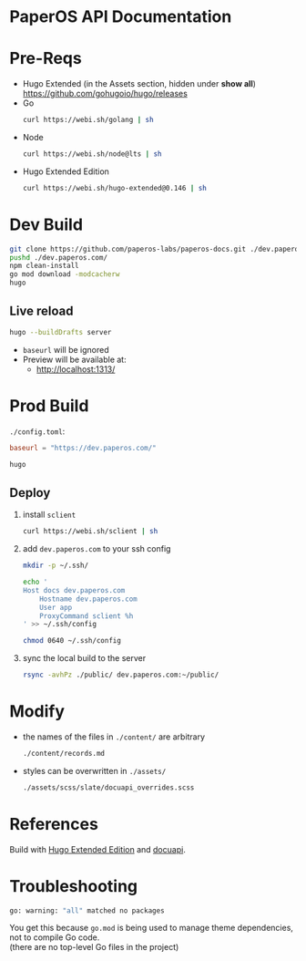 # PaperOS API Documentation

# Pre-Reqs

-   Hugo Extended (in the Assets section, hidden under **show all**) \
    <https://github.com/gohugoio/hugo/releases>
-   Go
    ```sh
    curl https://webi.sh/golang | sh
    ```
-   Node
    ```sh
    curl https://webi.sh/node@lts | sh
    ```
-   Hugo Extended Edition
    ```sh
    curl https://webi.sh/hugo-extended@0.146 | sh
    ```

# Dev Build

```sh
git clone https://github.com/paperos-labs/paperos-docs.git ./dev.paperos.com/
pushd ./dev.paperos.com/
npm clean-install
go mod download -modcacherw
hugo
```

## Live reload

```sh
hugo --buildDrafts server
```

-   `baseurl` will be ignored
-   Preview will be available at:
    -   <http://localhost:1313/>

# Prod Build

`./config.toml`:

```toml
baseurl = "https://dev.paperos.com/"
```

```sh
hugo
```

## Deploy

1. install `sclient`
    ```sh
    curl https://webi.sh/sclient | sh
    ```
2. add `dev.paperos.com` to your ssh config

    ```sh
    mkdir -p ~/.ssh/

    echo '
    Host docs dev.paperos.com
        Hostname dev.paperos.com
        User app
        ProxyCommand sclient %h
    ' >> ~/.ssh/config

    chmod 0640 ~/.ssh/config
    ```

3. sync the local build to the server
    ```sh
    rsync -avhPz ./public/ dev.paperos.com:~/public/
    ```

# Modify

-   the names of the files in `./content/` are arbitrary
    ```sh
    ./content/records.md
    ```
-   styles can be overwritten in `./assets/`
    ```sh
    ./assets/scss/slate/docuapi_overrides.scss
    ```

# References

Build with [Hugo Extended Edition](https://webinstall.dev/hugo-extended) and [docuapi](https://github.com/bep/docuapi).

# Troubleshooting

```sh
go: warning: "all" matched no packages
```

You get this because `go.mod` is being used to manage theme dependencies, not to compile Go code. \
(there are no top-level Go files in the project)
